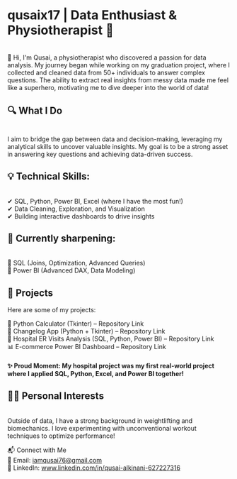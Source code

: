 <h1>qusaix17 | Data Enthusiast & Physiotherapist 🚀</h1><br>
👋 Hi, I'm Qusai, a physiotherapist who discovered a passion for data analysis. My journey began while working on my graduation project, where I collected and cleaned data from 50+ individuals to answer complex questions. The ability to extract real insights from messy data made me feel like a superhero, motivating me to dive deeper into the world of data!

<h2>🔍 What I Do</h2><br>
I aim to bridge the gap between data and decision-making, leveraging my analytical skills to uncover valuable insights. My goal is to be a strong asset in answering key questions and achieving data-driven success.

<h2>💡 Technical Skills:</h2><br>
✔ SQL, Python, Power BI, Excel (where I have the most fun!)<br>
✔ Data Cleaning, Exploration, and Visualization<br>
✔ Building interactive dashboards to drive insights<br>

<h2>📌 Currently sharpening:</h2><br>
🎯 SQL (Joins, Optimization, Advanced Queries)<br>
🎯 Power BI (Advanced DAX, Data Modeling)

<h2>📂 Projects</h2>
Here are some of my projects:

🧮 Python Calculator (Tkinter) – Repository Link <br>
📜 Changelog App (Python + Tkinter) – Repository Link <br>
🏥 Hospital ER Visits Analysis (SQL, Python, Power BI) – Repository Link <br>
📊 E-commerce Power BI Dashboard – Repository Link <br>
<h4>✨ Proud Moment: My hospital project was my first real-world project where I applied SQL, Python, Excel, and Power BI together!</h4>

<h2>🏋️‍♂️ Personal Interests</h2><br>
Outside of data, I have a strong background in weightlifting and biomechanics. I love experimenting with unconventional workout techniques to optimize performance!

📬 Connect with Me<br>
📧 Email: iamqusai76@gmail.com<br>
🔗 LinkedIn: www.linkedin.com/in/qusai-alkinani-627227316
